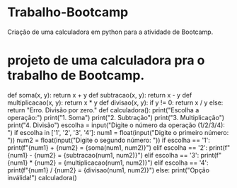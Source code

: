 # Trabalho-Bootcamp

Criação de uma calculadora em python para a atividade de Bootcamp.

# projeto de uma calculadora pra o trabalho de Bootcamp.
def soma(x, y):
    return x + y
def subtracao(x, y):
    return x - y
def multiplicacao(x, y):
    return x * y
def divisao(x, y):
    if y != 0:
        return x / y
    else:
        return "Erro. Divisão por zero."
def calculadora():
    print("Escolha a operação:")
    print("1. Soma")
    print("2. Subtração")
    print("3. Multiplicação")
    print("4. Divisão")
    escolha = input("Digite o número da operação (1/2/3/4): ")
    if escolha in ['1', '2', '3', '4']:
        num1 = float(input("Digite o primeiro número: "))
        num2 = float(input("Digite o segundo número: "))
        if escolha == '1':
            print(f"{num1} + {num2} = {soma(num1, num2)}")
        elif escolha == '2':
            print(f"{num1} - {num2} = {subtracao(num1, num2)}")
        elif escolha == '3':
            print(f"{num1} * {num2} = {multiplicacao(num1, num2)}")
        elif escolha == '4':
            print(f"{num1} / {num2} = {divisao(num1, num2)}")
    else:
        print("Opção inválida!")
calculadora()
 

